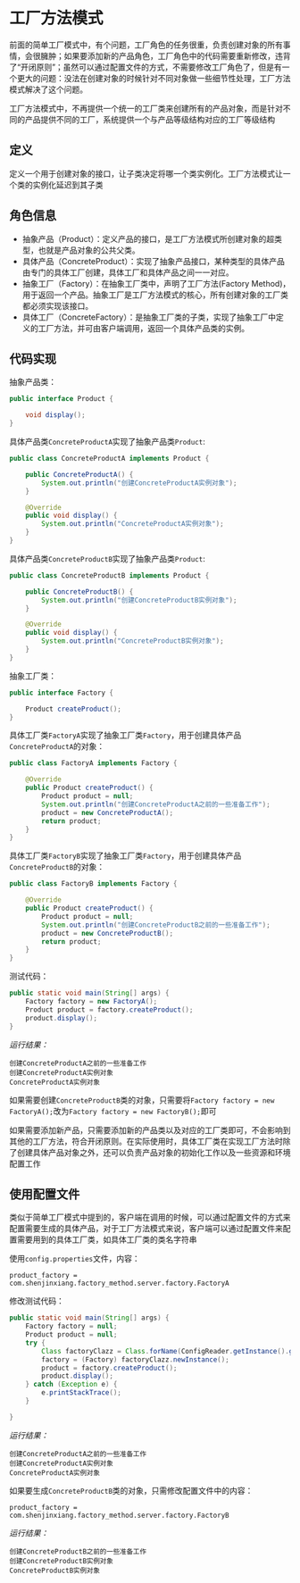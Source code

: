 # 工厂方法模式
前面的简单工厂模式中，有个问题，工厂角色的任务很重，负责创建对象的所有事情，会很臃肿；如果要添加新的产品角色，工厂角色中的代码需要重新修改，违背了“开闭原则”；虽然可以通过配置文件的方式，不需要修改工厂角色了，但是有一个更大的问题：没法在创建对象的时候针对不同对象做一些细节性处理，工厂方法模式解决了这个问题。

工厂方法模式中，不再提供一个统一的工厂类来创建所有的产品对象，而是针对不同的产品提供不同的工厂，系统提供一个与产品等级结构对应的工厂等级结构

## 定义
定义一个用于创建对象的接口，让子类决定将哪一个类实例化。工厂方法模式让一个类的实例化延迟到其子类

## 角色信息
* 抽象产品（Product）：定义产品的接口，是工厂方法模式所创建对象的超类型，也就是产品对象的公共父类。
* 具体产品（ConcreteProduct）：实现了抽象产品接口，某种类型的具体产品由专门的具体工厂创建，具体工厂和具体产品之间一一对应。
* 抽象工厂（Factory）：在抽象工厂类中，声明了工厂方法(Factory Method)，用于返回一个产品。抽象工厂是工厂方法模式的核心，所有创建对象的工厂类都必须实现该接口。
* 具体工厂（ConcreteFactory）：是抽象工厂类的子类，实现了抽象工厂中定义的工厂方法，并可由客户端调用，返回一个具体产品类的实例。

## 代码实现

抽象产品类：
```java
public interface Product {

	void display();
}
```

具体产品类`ConcreteProductA`实现了抽象产品类`Product`:
```java
public class ConcreteProductA implements Product {

	public ConcreteProductA() {
		System.out.println("创建ConcreteProductA实例对象");
	}

	@Override
	public void display() {
		System.out.println("ConcreteProductA实例对象");
	}
}
```

具体产品类`ConcreteProductB`实现了抽象产品类`Product`:
```java
public class ConcreteProductB implements Product {

	public ConcreteProductB() {
		System.out.println("创建ConcreteProductB实例对象");
	}

	@Override
	public void display() {
		System.out.println("ConcreteProductB实例对象");
	}
}
```

抽象工厂类：
```java
public interface Factory {

	Product createProduct();
}
```

具体工厂类`FactoryA`实现了抽象工厂类`Factory`，用于创建具体产品`ConcreteProductA`的对象：
```java
public class FactoryA implements Factory {

	@Override
	public Product createProduct() {
		Product product = null;
		System.out.println("创建ConcreteProductA之前的一些准备工作");
		product = new ConcreteProductA();
		return product;
	}
}
```

具体工厂类`FactoryB`实现了抽象工厂类`Factory`，用于创建具体产品`ConcreteProductB`的对象：
```java
public class FactoryB implements Factory {

	@Override
	public Product createProduct() {
		Product product = null;
		System.out.println("创建ConcreteProductB之前的一些准备工作");
		product = new ConcreteProductB();
		return product;
	}
}
```

测试代码：
```java
public static void main(String[] args) {
	Factory factory = new FactoryA();
	Product product = factory.createProduct();
	product.display();
}
```

*运行结果：*
```
创建ConcreteProductA之前的一些准备工作
创建ConcreteProductA实例对象
ConcreteProductA实例对象
```

如果需要创建`ConcreteProductB`类的对象，只需要将`Factory factory = new FactoryA();`改为`Factory factory = new FactoryB();`即可

如果需要添加新产品，只需要添加新的产品类以及对应的工厂类即可，不会影响到其他的工厂方法，符合开闭原则。在实际使用时，具体工厂类在实现工厂方法时除了创建具体产品对象之外，还可以负责产品对象的初始化工作以及一些资源和环境配置工作

## 使用配置文件
类似于简单工厂模式中提到的，客户端在调用的时候，可以通过配置文件的方式来配置需要生成的具体产品，对于工厂方法模式来说，客户端可以通过配置文件来配置需要用到的具体工厂类，如具体工厂类的类名字符串

使用`config.properties`文件，内容：
```
product_factory = com.shenjinxiang.factory_method.server.factory.FactoryA
```

修改测试代码：
```java
public static void main(String[] args) {
	Factory factory = null;
	Product product = null;
	try {
		Class factoryClazz = Class.forName(ConfigReader.getInstance().get("product_factory"));
		factory = (Factory) factoryClazz.newInstance();
		product = factory.createProduct();
		product.display();
	} catch (Exception e) {
		e.printStackTrace();
	}

}
```

*运行结果：*
```
创建ConcreteProductA之前的一些准备工作
创建ConcreteProductA实例对象
ConcreteProductA实例对象
```

如果要生成`ConcreteProductB`类的对象，只需修改配置文件中的内容：

```
product_factory = com.shenjinxiang.factory_method.server.factory.FactoryB
```

*运行结果：*
```
创建ConcreteProductB之前的一些准备工作
创建ConcreteProductB实例对象
ConcreteProductB实例对象
```
